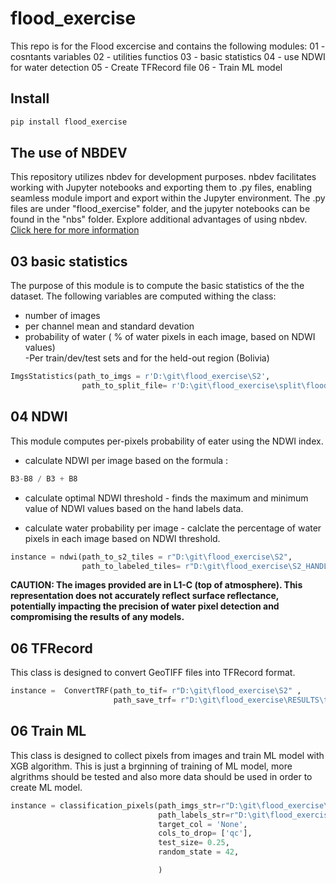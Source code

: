 # flood_exercise

<!-- WARNING: THIS FILE WAS AUTOGENERATED! DO NOT EDIT! -->

This repo is for the Flood excercise and contains the following modules:
01 - cosntants variables
02 - utilities functios
03 - basic statistics 
04 - use NDWI for water detection
05 - Create TFRecord file
06 - Train ML model 

## Install

``` sh
pip install flood_exercise
```

## The use of NBDEV

This repository utilizes nbdev for development purposes. nbdev facilitates working with Jupyter notebooks and exporting them to .py files, enabling seamless module import and export within the Jupyter environment. The .py files are under "flood_exercise" folder, and the jupyter notebooks can be found in the "nbs" folder.  Explore additional advantages of using nbdev. [Click here for more information](https://nbdev.fast.ai/tutorials/tutorial.html)

## 03 basic statistics

The purpose of this module is to compute the basic statistics of the the dataset. 
The following variables are computed withing the class:
- number of images  
- per channel mean and standard devation  
- probability of water ( % of water pixels in each image, based on NDWI values)  
-Per train/dev/test sets and for the held-out region (Bolivia)


``` python
ImgsStatistics(path_to_imgs = r'D:\git\flood_exercise\S2',
                path_to_split_file= r'D:\git\flood_exercise\split\flood_handlabeled' )
```


## 04 NDWI
This module computes per-pixels probability of eater using the NDWI index.

- calculate NDWI per image based on the formula :
``` python  
B3-B8 / B3 + B8
```
- calculate optimal NDWI threshold - finds the maximum and minimum value of NDWI values based on the hand labels data. 

- calculate water probability per image - calclate the percentage of water pixels in each image based on NDWI threshold.

``` python
instance = ndwi(path_to_s2_tiles = r"D:\git\flood_exercise\S2",
                path_to_labeled_tiles= r"D:\git\flood_exercise\S2_HANDLABELED")
```

**CAUTION: The images provided are in L1-C (top of atmosphere). This representation does not accurately reflect surface reflectance, potentially impacting the precision of water pixel detection and compromising the results of any models.**

## 06 TFRecord 

This class is designed to convert GeoTIFF files into TFRecord format.
``` python
instance =  ConvertTRF(path_to_tif= r"D:\git\flood_exercise\S2" ,
                       path_save_trf= r"D:\git\flood_exercise\RESULTS\trfRecords")
```

## 06 Train ML
This class is designed to collect pixels from images and train ML model with XGB algorithm. This is just a brginning of training of ML model, more algrithms should be tested and also more data should be used in order to create ML model. 


``` python
instance = classification_pixels(path_imgs_str=r"D:\git\flood_exercise\S2",
                                 path_labels_str=r"D:\git\flood_exercise\S2_HANDLABELED",
                                 target_col = 'None',
                                 cols_to_drop= ['qc'],
                                 test_size= 0.25,
                                 random_state = 42,

                                 )
```

